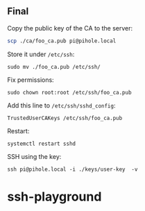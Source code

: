 ## Final

Copy the public key of the CA to the server:

```bash
scp ./ca/foo_ca.pub pi@pihole.local
```

Store it under `/etc/ssh`:

`sudo mv ./foo_ca.pub /etc/ssh/`

Fix permissions:

`sudo chown root:root /etc/ssh/foo_ca.pub`

Add this line to `/etc/ssh/sshd_config`:

`TrustedUserCAKeys /etc/ssh/foo_ca.pub`

Restart:

`systemctl restart sshd`

SSH using the key:

`ssh pi@pihole.local -i ./keys/user-key  -v`
# ssh-playground
